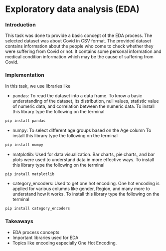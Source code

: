 # Exploratory data analysis (EDA)

### Introduction

This task was done to provide a basic concept of the EDA process. The selected dataset was about Covid in CSV format. The provided dataset contains information about the people who come to check whether they were suffering from Covid or not. It contains some personal information and medical condition information which may be the cause of suffering from Covid.

### Implementation

In this task, we use libraries like

- pandas: To read the dataset into a data frame. To know a basic understanding of the dataset, its distribution, null values, statistic value of numeric data, and correlation between the numeric data.
To install this library type the following on the terminal

```python
pip install pandas
```

- numpy: To select different age groups based on the Age column
To install this library type the following on the terminal

```python
pip install numpy
```

- matplotlib: Used for data visualization. Bar charts, pie charts, and bar plots were used to understand data in more effective ways.
To install this library type the following on the terminal

```python
pip install matplotlib
```

- category_encoders: Used to get one hot encoding. One hot encoding is applied for various columns like gender, Region, and many more to understand how it works.
To install this library type the following on the terminal

```python
pip install category_encoders
```

### Takeaways

- EDA process concepts
- Important libraries used for EDA
- Topics like encoding especially One Hot Encoding.